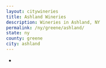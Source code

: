 ```yaml
---
layout: citywineries
title: Ashland Wineries
description: Wineries in Ashland, NY
permalink: /ny/greene/ashland/
state: ny
county: greene
city: ashland
---
```

-

